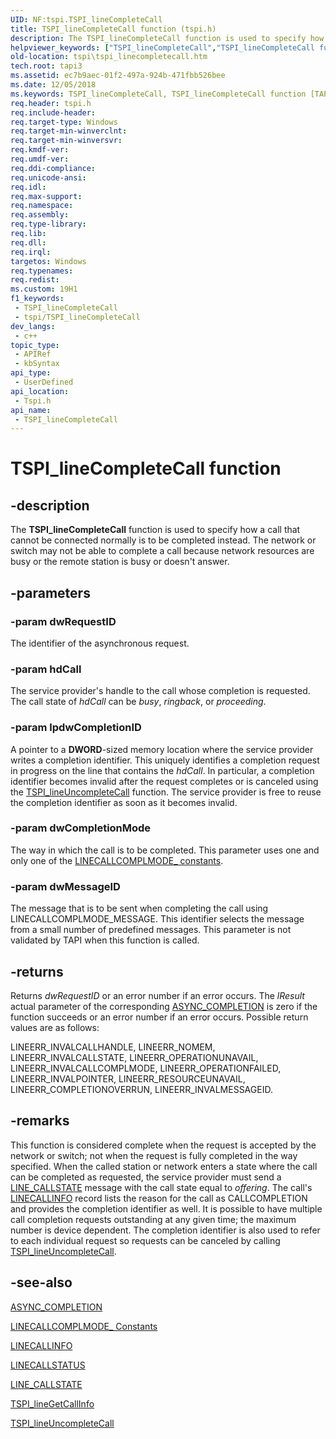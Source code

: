 ```yaml
---
UID: NF:tspi.TSPI_lineCompleteCall
title: TSPI_lineCompleteCall function (tspi.h)
description: The TSPI_lineCompleteCall function is used to specify how a call that cannot be connected normally is to be completed instead.
helpviewer_keywords: ["TSPI_lineCompleteCall","TSPI_lineCompleteCall function [TAPI 2.2]","_tspi_tspi_linecompletecall","tspi.tspi_linecompletecall","tspi/TSPI_lineCompleteCall"]
old-location: tspi\tspi_linecompletecall.htm
tech.root: tapi3
ms.assetid: ec7b9aec-01f2-497a-924b-471fbb526bee
ms.date: 12/05/2018
ms.keywords: TSPI_lineCompleteCall, TSPI_lineCompleteCall function [TAPI 2.2], _tspi_tspi_linecompletecall, tspi.tspi_linecompletecall, tspi/TSPI_lineCompleteCall
req.header: tspi.h
req.include-header: 
req.target-type: Windows
req.target-min-winverclnt: 
req.target-min-winversvr: 
req.kmdf-ver: 
req.umdf-ver: 
req.ddi-compliance: 
req.unicode-ansi: 
req.idl: 
req.max-support: 
req.namespace: 
req.assembly: 
req.type-library: 
req.lib: 
req.dll: 
req.irql: 
targetos: Windows
req.typenames: 
req.redist: 
ms.custom: 19H1
f1_keywords:
 - TSPI_lineCompleteCall
 - tspi/TSPI_lineCompleteCall
dev_langs:
 - c++
topic_type:
 - APIRef
 - kbSyntax
api_type:
 - UserDefined
api_location:
 - Tspi.h
api_name:
 - TSPI_lineCompleteCall
---
```


# TSPI_lineCompleteCall function


## -description

The 
<b>TSPI_lineCompleteCall</b> function is used to specify how a call that cannot be connected normally is to be completed instead. The network or switch may not be able to complete a call because network resources are busy or the remote station is busy or doesn't answer.

## -parameters

### -param dwRequestID

The identifier of the asynchronous request.

### -param hdCall

The service provider's handle to the call whose completion is requested. The call state of <i>hdCall</i> can be <i>busy</i>, <i>ringback</i>, or <i>proceeding</i>.

### -param lpdwCompletionID

A pointer to a <b>DWORD</b>-sized memory location where the service provider writes a completion identifier. This uniquely identifies a completion request in progress on the line that contains the <i>hdCall</i>. In particular, a completion identifier becomes invalid after the request completes or is canceled using the 
<a href="/windows/desktop/api/tspi/nf-tspi-tspi_lineuncompletecall">TSPI_lineUncompleteCall</a> function. The service provider is free to reuse the completion identifier as soon as it becomes invalid.

### -param dwCompletionMode

The way in which the call is to be completed. This parameter uses one and only one of the 
<a href="/windows/desktop/Tapi/linecallcomplmode--constants">LINECALLCOMPLMODE_ constants</a>.

### -param dwMessageID

The message that is to be sent when completing the call using LINECALLCOMPLMODE_MESSAGE. This identifier selects the message from a small number of predefined messages. This parameter is not validated by TAPI when this function is called.

## -returns

Returns <i>dwRequestID</i> or an error number if an error occurs. The <i>lResult</i> actual parameter of the corresponding 
<a href="/windows/desktop/api/tspi/nc-tspi-async_completion">ASYNC_COMPLETION</a> is zero if the function succeeds or an error number if an error occurs. Possible return values are as follows:

LINEERR_INVALCALLHANDLE, LINEERR_NOMEM, LINEERR_INVALCALLSTATE, LINEERR_OPERATIONUNAVAIL, LINEERR_INVALCALLCOMPLMODE, LINEERR_OPERATIONFAILED, LINEERR_INVALPOINTER, LINEERR_RESOURCEUNAVAIL, LINEERR_COMPLETIONOVERRUN, LINEERR_INVALMESSAGEID.

## -remarks

This function is considered complete when the request is accepted by the network or switch; not when the request is fully completed in the way specified. When the called station or network enters a state where the call can be completed as requested, the service provider must send a 
<a href="/previous-versions/windows/desktop/legacy/ms725219(v=vs.85)">LINE_CALLSTATE</a> message with the call state equal to <i>offering</i>. The call's 
<a href="/windows/desktop/api/tapi/ns-tapi-linecallinfo">LINECALLINFO</a> record lists the reason for the call as CALLCOMPLETION and provides the completion identifier as well. It is possible to have multiple call completion requests outstanding at any given time; the maximum number is device dependent. The completion identifier is also used to refer to each individual request so requests can be canceled by calling 
<a href="/windows/desktop/api/tspi/nf-tspi-tspi_lineuncompletecall">TSPI_lineUncompleteCall</a>.

## -see-also

<a href="/windows/desktop/api/tspi/nc-tspi-async_completion">ASYNC_COMPLETION</a>



<a href="/windows/desktop/Tapi/linecallcomplmode--constants">LINECALLCOMPLMODE_ Constants</a>



<a href="/windows/desktop/api/tapi/ns-tapi-linecallinfo">LINECALLINFO</a>



<a href="/windows/desktop/api/tapi/ns-tapi-linecallstatus">LINECALLSTATUS</a>



<a href="/previous-versions/windows/desktop/legacy/ms725219(v=vs.85)">LINE_CALLSTATE</a>



<a href="/windows/desktop/api/tspi/nf-tspi-tspi_linegetcallinfo">TSPI_lineGetCallInfo</a>



<a href="/windows/desktop/api/tspi/nf-tspi-tspi_lineuncompletecall">TSPI_lineUncompleteCall</a>